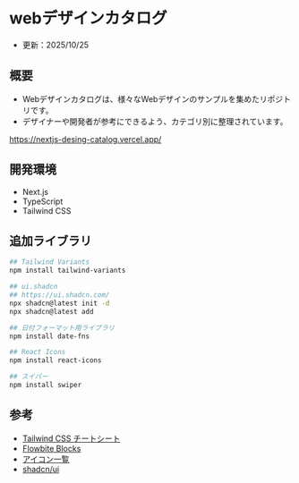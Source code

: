 # webデザインカタログ
- 更新：2025/10/25

## 概要
- Webデザインカタログは、様々なWebデザインのサンプルを集めたリポジトリです。
- デザイナーや開発者が参考にできるよう、カテゴリ別に整理されています。

https://nextjs-desing-catalog.vercel.app/

## 開発環境
- Next.js
- TypeScript
- Tailwind CSS

## 追加ライブラリ
```sh
## Tailwind Variants
npm install tailwind-variants

## ui.shadcn
## https://ui.shadcn.com/
npx shadcn@latest init -d
npx shadcn@latest add

## 日付フォーマット用ライブラリ
npm install date-fns

## React Icons
npm install react-icons

## スイパー
npm install swiper
```

## 参考
- [Tailwind CSS チートシート](https://nerdcave.com/tailwind-cheat-sheet)
- [Flowbite Blocks](https://flowbite.com/blocks/)
- [アイコン一覧](https://iconyoes.js.org/)
- [shadcn/ui](https://ui.shadcn.com/)